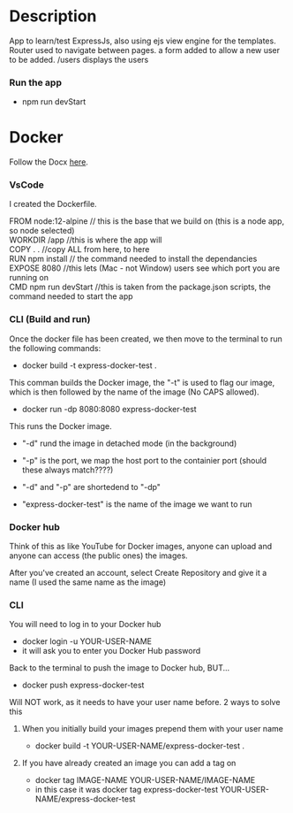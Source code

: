 # Description

App to learn/test ExpressJs, also using ejs view engine for the templates.
Router used to navigate between pages.
a form added to allow a new user to be added.
/users displays the users

### Run the app

- npm run devStart

# Docker

Follow the Docx [here](https://docs.docker.com/get-started/).

### VsCode

I created the Dockerfile.

FROM node:12-alpine // this is the base that we build on (this is a node app, so node selected)  
WORKDIR /app //this is where the app will  
COPY . . //copy ALL from here, to here  
RUN npm install // the command needed to install the dependancies  
EXPOSE 8080 //this lets (Mac - not Window) users see which port you are running on  
CMD npm run devStart //this is taken from the package.json scripts, the command needed to start the app

### CLI (Build and run)

Once the docker file has been created, we then move to the terminal to run the following commands:

- docker build -t express-docker-test .

This comman builds the Docker image, the "-t" is used to flag our image, which is then followed by the name of the image (No CAPS allowed).

- docker run -dp 8080:8080 express-docker-test

This runs the Docker image.

- "-d" rund the image in detached mode (in the background)

- "-p" is the port, we map the host port to the containier port (should these always match????)

- "-d" and "-p" are shortedend to "-dp"

- "express-docker-test" is the name of the image we want to run

### Docker hub

Think of this as like YouTube for Docker images, anyone can upload and anyone can access (the public ones) the images.

After you've created an account, select Create Repository and give it a name (I used the same name as the image)

### CLI

You will need to log in to your Docker hub

- docker login -u YOUR-USER-NAME
- it will ask you to enter you Docker Hub password

Back to the terminal to push the image to Docker hub, BUT...

- docker push express-docker-test

Will NOT work, as it needs to have your user name before. 2 ways to solve this

1. When you initially build your images prepend them with your user name

   - docker build -t YOUR-USER-NAME/express-docker-test .

2. If you have already created an image you can add a tag on
   - docker tag IMAGE-NAME YOUR-USER-NAME/IMAGE-NAME
   - in this case it was docker tag express-docker-test YOUR-USER-NAME/express-docker-test
